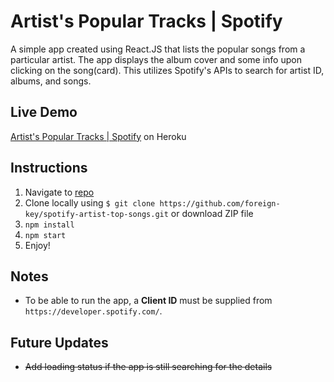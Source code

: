 # Artist's Popular Tracks | Spotify
A simple app created using React.JS that lists the popular songs from a particular artist. The app displays the album cover and some info upon clicking on the song(card). This utilizes Spotify's APIs to search for artist ID, albums, and songs.

## Live Demo
[Artist's Popular Tracks | Spotify](https://top10tracks.herokuapp.com/) on Heroku

## Instructions

1. Navigate to [repo](https://github.com/foreign-key/spotify-artist-top-songs)
2. Clone locally using
   `$ git clone https://github.com/foreign-key/spotify-artist-top-songs.git` or download ZIP file
3. `npm install`
4. `npm start`
5. Enjoy!

## Notes

+ To be able to run the app, a **Client ID** must be supplied from `https://developer.spotify.com/`.

## Future Updates
+ ~~Add loading status if the app is still searching for the details~~

